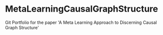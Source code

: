# MetaLearningCausalGraphStructure

Git Portfolio for the paper 'A Meta Learning Approach to Discerning Causal Graph Structure'
